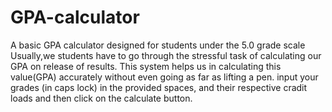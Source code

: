 # GPA-calculator
A basic GPA calculator designed for students under the 5.0 grade scale
Usually,we students have to go through the stressful task of calculating our GPA on release of results.
This system helps us in calculating this value(GPA) accurately without even going as far as lifting a pen.
input your grades (in caps lock) in the provided spaces, and their respective cradit loads and then click on the calculate button.
